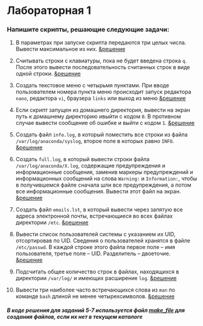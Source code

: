 # Лабораторная 1

### Напишите скрипты, решающие следующие задачи:
  1. В параметрах при запуске скрипта передаются три целых числа. Вывести максимальное из них. [&решение](https://github.com/Ma-XD/OS-Lite/blob/main/lab1/max3)
  
  2. Считывать строки с клавиатуры, пока не будет введена строка `q`. После этого вывести последовательность считанных строк в виде одной строки. [&решение](https://github.com/Ma-XD/OS-Lite/blob/main/lab1/strq)
  
  3. Создать текстовое меню с четырьмя пунктами. При вводе пользователем номера пункта меню происходит запуск редактора `nano`, редактора `vi`, браузера `links` или выход из меню [&решение](https://github.com/Ma-XD/OS-Lite/blob/main/lab1/text_cmnds)

  4. Если скрипт запущен из домашнего директория, вывести на экран путь к домашнему директорию ивыйти с кодом `0`. В противном случае вывести сообщение об ошибке и выйти с кодом `1`. [&решение](https://github.com/Ma-XD/OS-Lite/blob/main/lab1/is_home)
 
  5. Создать файл `info.log`, в который поместить все строки из файла `/var/log/anaconda/syslog`, второе поле в которых равно `INFO`. [&решение](https://github.com/Ma-XD/OS-Lite/blob/main/lab1/infolog)

  6. Создать `full.log`, в который вывести строки файла `/var/log/anaconda/X.log`, содержащие предупреждения и информационные сообщения, заменив маркеры предупреждений и информационных сообщений на слова `Warning:` и `Information:`, чтобы в получившемся файле сначала шли все предупреждения, а потом все информационные сообщения. Вывести этот файл на экран. [&решение](https://github.com/Ma-XD/OS-Lite/blob/main/lab1/fulllog)

  7. Создать файл `emails.lst`, в который вывести через запятую все адреса электронной почты, встречающиеся во всех файлах директории `/etc`. [&решение](https://github.com/Ma-XD/OS-Lite/blob/main/lab1/emails_lst)

  8. Вывести список пользователей системы с указанием их UID, отсортировав по UID. Сведения о пользователей хранятся в файле `/etc/passwd`. В каждой строке этого файла первое поле – имя пользователя, третье поле – UID. Разделитель – двоеточие. [&решение](https://github.com/Ma-XD/OS-Lite/blob/main/lab1/sort_uid)

  9. Подсчитать общее количество строк в файлах, находящихся в директории `/var/log/` и имеющих расширение `log`. [&решение](https://github.com/Ma-XD/OS-Lite/blob/main/lab1/words_count)

  10. Вывести три наиболее часто встречающихся слова из `man` по команде `bash` длиной не менее четырехсимволов. [&решение](https://github.com/Ma-XD/OS-Lite/blob/main/lab1/words_in_man)


#### *В коде решения для заданий 5-7 используется файл [make_file](https://github.com/Ma-XD/OS-Lite/blob/main/lab1/make_file) для создания файлов, если их нет в текущем каталоге*
